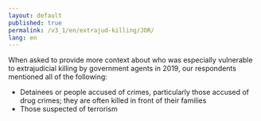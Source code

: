 ```yaml
---
layout: default
published: true
permalink: /v3_1/en/extrajud-killing/JOR/
lang: en
---
```

When asked to provide more context about who was especially vulnerable to extrajudicial killing by government agents in 2019, our respondents mentioned all of the following: 

- Detainees or people accused of crimes, particularly those accused of drug crimes; they are often killed in front of their families
- Those suspected of terrorism
